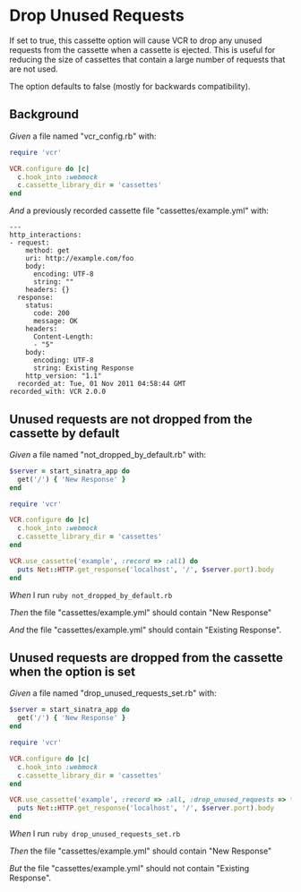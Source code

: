 # Drop Unused Requests

If set to true, this cassette option will cause VCR to drop any unused requests
  from the cassette when a cassette is ejected. This is useful for reducing the
  size of cassettes that contain a large number of requests that are not used.

  The option defaults to false (mostly for backwards compatibility).

## Background

_Given_ a file named "vcr_config.rb" with:

```ruby
require 'vcr'

VCR.configure do |c|
  c.hook_into :webmock
  c.cassette_library_dir = 'cassettes'
end
```

_And_ a previously recorded cassette file "cassettes/example.yml" with:

```
--- 
http_interactions: 
- request: 
    method: get
    uri: http://example.com/foo
    body: 
      encoding: UTF-8
      string: ""
    headers: {}
  response: 
    status: 
      code: 200
      message: OK
    headers: 
      Content-Length: 
      - "5"
    body: 
      encoding: UTF-8
      string: Existing Response
    http_version: "1.1"
  recorded_at: Tue, 01 Nov 2011 04:58:44 GMT
recorded_with: VCR 2.0.0
```

## Unused requests are not dropped from the cassette by default

_Given_ a file named "not_dropped_by_default.rb" with:

```ruby
$server = start_sinatra_app do
  get('/') { 'New Response' }
end

require 'vcr'

VCR.configure do |c|
  c.hook_into :webmock
  c.cassette_library_dir = 'cassettes'
end

VCR.use_cassette('example', :record => :all) do
  puts Net::HTTP.get_response('localhost', '/', $server.port).body
end
```

_When_ I run `ruby not_dropped_by_default.rb`

_Then_ the file "cassettes/example.yml" should contain "New Response"

_And_ the file "cassettes/example.yml" should contain "Existing Response".

## Unused requests are dropped from the cassette when the option is set

_Given_ a file named "drop_unused_requests_set.rb" with:

```ruby
$server = start_sinatra_app do
  get('/') { 'New Response' }
end

require 'vcr'

VCR.configure do |c|
  c.hook_into :webmock
  c.cassette_library_dir = 'cassettes'
end

VCR.use_cassette('example', :record => :all, :drop_unused_requests => true) do
  puts Net::HTTP.get_response('localhost', '/', $server.port).body
end
```

_When_ I run `ruby drop_unused_requests_set.rb`

_Then_ the file "cassettes/example.yml" should contain "New Response"

_But_ the file "cassettes/example.yml" should not contain "Existing Response".

